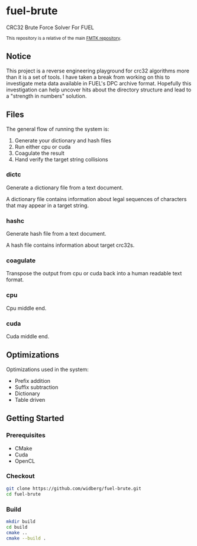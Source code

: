 # fuel-brute
CRC32 Brute Force Solver For FUEL

<sup>This repository is a relative of the main [FMTK repository](https://github.com/widberg/fmtk).</sup>

## Notice

This project is a reverse engineering playground for crc32 algorithms more than it is a set of tools. I have taken a break from working on this to investigate meta data available in FUEL's DPC archive format. Hopefully this investigation can help uncover hits about the directory structure and lead to a "strength in numbers" solution.

## Files

The general flow of running the system is:

1. Generate your dictionary and hash files
2. Run either cpu or cuda
3. Coagulate the result
4. Hand verify the target string collisions

### dictc

Generate a dictionary file from a text document.

A dictionary file contains information about legal sequences of characters that may appear in a target string.

### hashc

Generate hash file from a text document.

A hash file contains information about target crc32s.

### coagulate

Transpose the output from cpu or cuda back into a human readable text format.

### cpu

Cpu middle end.

### cuda

Cuda middle end.

## Optimizations

Optimizations used in the system:

* Prefix addition
* Suffix subtraction
* Dictionary
* Table driven

## Getting Started

### Prerequisites

* CMake
* Cuda
* OpenCL

### Checkout

```sh
git clone https://github.com/widberg/fuel-brute.git
cd fuel-brute
```

### Build

```sh
mkdir build
cd build
cmake ..
cmake --build .
```
